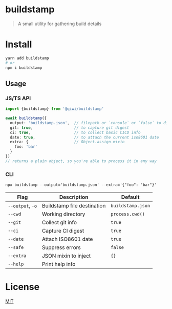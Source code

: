 # buildstamp
> A small utility for gathering build details

# Install
```bash
yarn add buildstamp
# or
npm i buildstamp
```

## Usage
### JS/TS API
```ts
import {buildstamp} from '@qiwi/buildstamp'

await buildstamp({
  output: 'buildstamp.json',  // filepath or `console` or `false` to disable
  git: true,                  // to capture git digest
  ci: true,                   // to collect basic CICD info
  date: true,                 // to attach the current iso8601 date
  extra: {                    // Object.assign mixin
    foo: 'bar'
  }
})
// returns a plain object, so you're able to process it in any way
```

### CLI
```shell
npx buildstamp --output='buildstamp.json' --extra='{"foo": "bar"}'
```

| Flag             | Description                 | Default           | 
|------------------|-----------------------------|-------------------|
| `--output`, `-o` | Buildstamp file destination | `buildstamp.json` |
| `--cwd`          | Working directory           | `process.cwd()`   |
| `--git`          | Collect git info            | `true`            |
| `--ci`           | Capture CI digest           | `true`            |
| `--date`         | Attach ISO8601 date         | `true`            |
| `--safe`         | Suppress errors             | `false`           |
| `--extra`        | JSON mixin to inject        | `{}`              |
| `--help`         | Print help info             |                   |               

# License
[MIT](./LICENSE)
